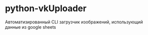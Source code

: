 # python-vkUploader
Автоматизированный CLI загрузчик изображений, использующий данные из google sheets
